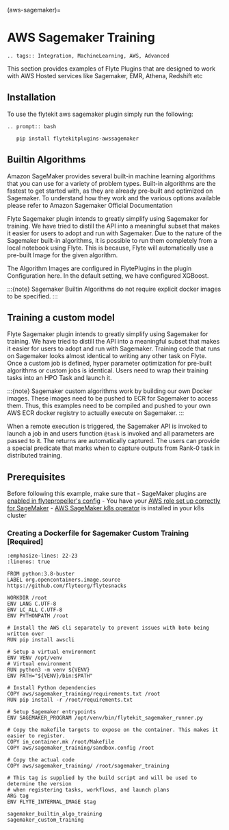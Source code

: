 (aws-sagemaker)=

# AWS Sagemaker Training

```{eval-rst}
.. tags:: Integration, MachineLearning, AWS, Advanced
```

This section provides examples of Flyte Plugins that are designed to work with
AWS Hosted services like Sagemaker, EMR, Athena, Redshift etc

## Installation

To use the flytekit aws sagemaker plugin simply run the following:

```{eval-rst}
.. prompt:: bash

   pip install flytekitplugins-awssagemaker

```

## Builtin Algorithms

Amazon SageMaker provides several built-in machine learning algorithms that you can use for a variety of problem types. Built-in algorithms are the fastest to get started with, as they are already pre-built and optimized on Sagemaker. To understand how they work and the various options available please refer to Amazon Sagemaker Official Documentation

Flyte Sagemaker plugin intends to greatly simplify using Sagemaker for training. We have tried to distill the API into a meaningful subset that makes it easier for users to adopt and run with Sagemaker. Due to the nature of the Sagemaker built-in algorithms, it is possible to run them completely from a local notebook using Flyte. This is because, Flyte will automatically use a pre-built Image for the given algorithm.

The Algorithm Images are configured in FlytePlugins in the plugin Configuration here. In the default setting, we have configured XGBoost.

:::{note}
Sagemaker Builtin Algorithms do not require explicit docker images to be specified.
:::

## Training a custom model

Flyte Sagemaker plugin intends to greatly simplify using Sagemaker for training. We have tried to distill the API into a meaningful subset that makes it easier for users to adopt and run with Sagemaker. Training code that runs on Sagemaker looks almost identical to writing any other task on Flyte. Once a custom job is defined, hyper parameter optimization for pre-built algorithms or custom jobs is identical. Users need to wrap their training tasks into an HPO Task and launch it.

:::{note}
Sagemaker custom algorithms work by building our own Docker images. These images need to be pushed to ECR for Sagemaker to access them. Thus, this examples need to be compiled and pushed to your own AWS ECR docker registry to actually execute on Sagemaker.
:::

When a remote execution is triggered, the Sagemaker API is invoked to launch a job in and users function `@task` is invoked and all parameters are passed to it. The returns are automatically captured. The users can provide a special predicate that marks when to capture outputs from Rank-0 task in distributed training.

## Prerequisites

Before following this example, make sure that
\- SageMaker plugins are [enabled in flytepropeller's config](https://github.com/flyteorg/flytepropeller/blob/fe1981b1f10e19f0a189509c3826f2d8f5a75da0/propeller-config.yaml#L36-L39)
\- You have your [AWS role set up correctly for SageMaker](https://docs.aws.amazon.com/sagemaker/latest/dg/sagemaker-roles.html)
\- [AWS SageMaker k8s operator](https://github.com/aws/amazon-sagemaker-operator-for-k8s) is installed in your k8s cluster

### Creating a Dockerfile for Sagemaker Custom Training \[Required\]

```{code-block} docker
:emphasize-lines: 22-23
:linenos: true

FROM python:3.8-buster
LABEL org.opencontainers.image.source https://github.com/flyteorg/flytesnacks

WORKDIR /root
ENV LANG C.UTF-8
ENV LC_ALL C.UTF-8
ENV PYTHONPATH /root

# Install the AWS cli separately to prevent issues with boto being written over
RUN pip install awscli

# Setup a virtual environment
ENV VENV /opt/venv
# Virtual environment
RUN python3 -m venv ${VENV}
ENV PATH="${VENV}/bin:$PATH"

# Install Python dependencies
COPY aws/sagemaker_training/requirements.txt /root
RUN pip install -r /root/requirements.txt

# Setup Sagemaker entrypoints
ENV SAGEMAKER_PROGRAM /opt/venv/bin/flytekit_sagemaker_runner.py

# Copy the makefile targets to expose on the container. This makes it easier to register.
COPY in_container.mk /root/Makefile
COPY aws/sagemaker_training/sandbox.config /root

# Copy the actual code
COPY aws/sagemaker_training/ /root/sagemaker_training

# This tag is supplied by the build script and will be used to determine the version
# when registering tasks, workflows, and launch plans
ARG tag
ENV FLYTE_INTERNAL_IMAGE $tag
```

```{auto-examples-toc}
sagemaker_builtin_algo_training
sagemaker_custom_training
```
